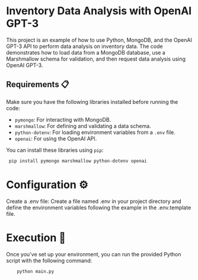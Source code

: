 # Inventory Data Analysis with OpenAI GPT-3

This project is an example of how to use Python, MongoDB, and the OpenAI GPT-3 API to perform data analysis on inventory data. The code demonstrates how to load data from a MongoDB database, use a Marshmallow schema for validation, and then request data analysis using OpenAI GPT-3.

## Requirements 📋

Make sure you have the following libraries installed before running the code:

- `pymongo`: For interacting with MongoDB.
- `marshmallow`: For defining and validating a data schema.
- `python-dotenv`: For loading environment variables from a `.env` file.
- `openai`: For using the OpenAI API.

You can install these libraries using `pip`:

```bash
 pip install pymongo marshmallow python-dotenv openai
```

# Configuration ⚙

Create a .env file: Create a file named .env in your project directory and define the environment variables following the example in the .env.template file.

# Execution 🚀

Once you've set up your environment, you can run the provided Python script with the following command:

```bash
    python main.py
```


